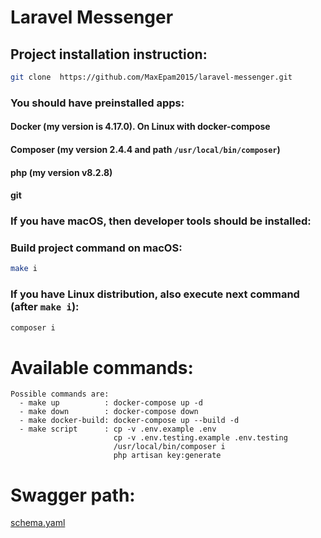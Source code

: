 # Laravel Messenger

## Project installation instruction:

```bash
git clone  https://github.com/MaxEpam2015/laravel-messenger.git
```

### You should have preinstalled apps:
#### Docker (my version is 4.17.0). On Linux with docker-compose
#### Composer (my version  2.4.4 and path `/usr/local/bin/composer`)
#### php (my version v8.2.8)
#### git

### If you have macOS, then developer tools should be installed:

### Build project command on macOS:

```bash
make i
```

### If you have Linux distribution, also execute next command (after `make i`):

```bash
composer i 
```

# Available commands:

```text
Possible commands are:
  - make up          : docker-compose up -d
  - make down        : docker-compose down
  - make docker-build: docker-compose up --build -d
  - make script      : cp -v .env.example .env
                       cp -v .env.testing.example .env.testing
                       /usr/local/bin/composer i
                       php artisan key:generate
```

# Swagger path:
[schema.yaml](storage%2Fapp%2Fswagger%2Fschema.yaml)
